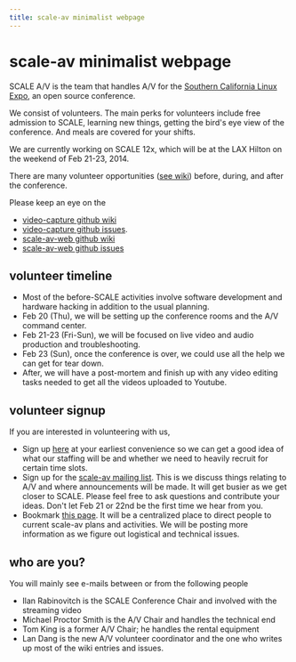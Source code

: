 ```yaml
---
title: scale-av minimalist webpage
---
```

scale-av minimalist webpage
===========================

SCALE A/V is the team that handles A/V for the [Southern California Linux Expo](http://socallinuxexpo.org), an open source conference.  

We consist of volunteers.  The main perks for volunteers include free admission to SCALE, learning new things, getting the bird's eye view of the conference.  And meals are covered for your shifts.

We are currently working on SCALE 12x, which will be at the LAX Hilton on the weekend of Feb 21-23, 2014.

There are many volunteer opportunities ([see wiki](https://github.com/scale-av/scale-av-web/wiki/Volunteer-opportunities)) before, during, and after the conference.

Please keep an eye on the 
 - [video-capture github wiki](https://github.com/scale-av/video-capture/wiki)
 - [video-capture github issues](https://github.com/scale-av/video-capture/issues?state=open).  
 - [scale-av-web github wiki](https://github.com/scale-av/scale-av-web/wiki)
 - [scale-av-web github issues](https://github.com/scale-av/scale-av-web/issues)

volunteer timeline
------------------
 - Most of the before-SCALE activities involve software development and hardware hacking in addition to the usual planning.  
 - Feb 20 (Thu),  we will be setting up the conference rooms and the A/V command center.  
 - Feb 21-23 (Fri-Sun),  we will be focused on live video and audio production and troubleshooting.  
 - Feb 23 (Sun), once the conference is over,  we could use all the help we can get for tear down.  
 - After, we will have a post-mortem and finish up with any video editing tasks needed to get all the videos uploaded to Youtube.

volunteer signup
----------------
If you are interested in volunteering with us, 

 - Sign up [here](http://bit.ly/L0vGSa) at your earliest convenience so we can get a good idea of what our staffing will be and whether we need to heavily recruit for certain time slots.
 - Sign up for the [scale-av mailing list](https://lists.linuxfests.org/cgi-bin/mailman/listinfo/scale-av).  This is we discuss things relating to A/V and where announcements will be made.  It will get busier as we get closer to SCALE.   Please feel free to ask questions and contribute your ideas.  Don't let Feb 21 or 22nd be the first time we hear from you.
 - Bookmark [this page](http://scale-av.github.io/scale-av-web/).  It will be a centralized place to direct people to current scale-av plans and activities.  We will be posting more information as we figure out logistical and technical issues.

who are you?
------------
You will mainly see e-mails between or from the following people
 - Ilan Rabinovitch is the SCALE Conference Chair and involved with the streaming video
 - Michael Proctor Smith is the A/V Chair and handles the technical end
 - Tom King is a former A/V Chair; he handles the rental equipment
 - Lan Dang is the new A/V volunteer coordinator and the one who writes up most of the wiki entries and issues.


